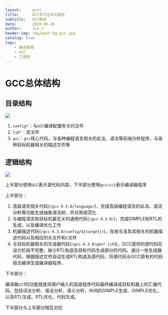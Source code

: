 ```yaml
---
layout:     post
title:      GCC学习之GCC结构
subtitle:   GCC编译
date:       2020-06-26
author:     Jie_Y
header-img: img/post-bg-gcc.jpg
catalog: true
tags:
    - 编译原理
    - GCC
    - 二进制
---
```


# GCC总体结构

## 目录结构

![](https://i.loli.net/2020/08/10/rDQOzN7AWFLUoCH.png)

1. `config*`：与`GCC`编译配置有关的文件
2. `lib*`：库文件
3. `gcc`：`gcc`核心代码，与各种编程语言相关的此法、语法等前端分析程序，与各种目标机器相关的描述文件等

## 逻辑结构

![](https://i.loli.net/2020/08/10/b63HS4gDrNLMh1E.png)

上半部分使用`GCC`表示源代码内容，下半部分使用`gcc/cc1`表示编译器程序

上半部分：

1. 高级语言相关代码(`/gcc-9.3.0/language/`)，完成高级编程语言的此法、语法分析等功能生成抽象语法树，并对其规范化
2. 与编程语言和目标机器无关的通用代码(`/gcc-9.3.0/`)，完成GIMPLE和RTL的生成，以及编译优化工作
3. 机器描述代码(`/gcc-9.3.0/config/${target}/`)，存放与该及其相关的机器描述代码以及相应的头文件和c文件
4. 与目标机器相关的生成器代码(`/gcc-9.3.0/gen*.[ch`])，GCC提供的源代码在设计阶段不完整，缺少RTL构造及目标代码生成部分的代码。通过一些生成器代码，根据描述文件自动生成RTL构造及源代码，将源代码与GCC原有的代码结合编译生成编译器程序。

下半部分：

编译器cc1的功能就是将用户输入的高级程序代码最终编译成目标机器上的汇编代码，包括词法分析、语法分析、语义分析，中间的GIMPLE生成、GIMPLE优化，以及RTL生成、RTL优化、代码生成。

下半部分与上半部分相互对应